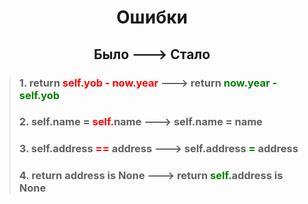 # <div style = 'text-align: center'>Ошибки</div>
## <div style = 'text-align: center'>Было ---> Стало</div>
> ### 1. return <span style="color:red">self.yob - now.year</span> ---> return <span style="color:green">now.year - self.yob</span>
> ### 2. self.name = <span style="color:red">self.</span>name ---> self.name = name
> ### 3. self.address <span style="color:red">==</span> address ---> self.address <span style="color:green">=</span> address
> ### 4. return address is None ---> return <span style="color:green">self.</span>address is None
  